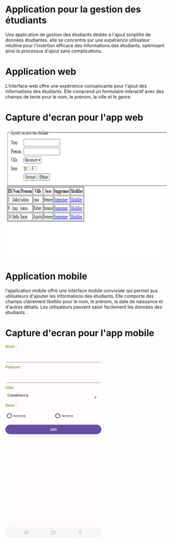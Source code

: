 # Application pour la gestion des étudiants
Une application de gestion des étudiants dédiée à l'ajout simplifié de données étudiantes. 
elle se concentre sur une expérience utilisateur intuitive pour l'insertion efficace des informations des étudiants,
optimisant ainsi le processus d'ajout sans complications.
# Application web
L'interface web offre une expérience convaincante pour l'ajout des informations des étudiants. Elle comprend un formulaire interactif avec des champs de texte pour le nom, 
le prénom, la ville et le genre.
 
# Capture d'ecran pour l'app web
<img src="Capture d’écran 2023-10-24 171209.png" alt="Image 1" width="600" height="400">  

# Application mobile
l'application mobile offre une interface mobile conviviale qui permet aux utilisateurs d'ajouter les informations des étudiants. Elle comporte des champs clairement libellés pour le nom, 
le prénom, la date de naissance et d'autres détails. 
Les utilisateurs peuvent saisir facilement les données des étudiants .

# Capture d'ecran pour l'app mobile
<img src="a4bd0103-85b8-4df5-bcf3-8bd441ad456e.jpg" alt="Image 1" width="300" height="600">  

